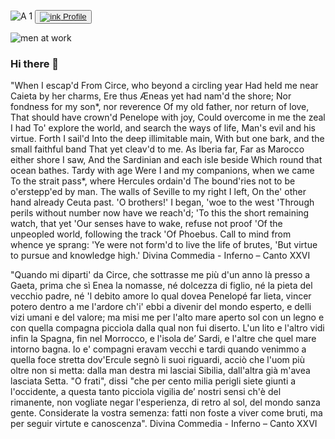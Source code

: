 ![A 1](https://user-images.githubusercontent.com/95488234/178058828-eb126c10-3ec5-4670-9e3f-7bd065a6ca60.png)
<button>
<a href="https://www.linkedin.com/in/mauro-cocciolo" target="_blank"/>![ink](https://user-images.githubusercontent.com/95488234/177068790-c1c0ab81-9c62-4e98-9b9f-53e2637e8735.png)
Profile</a> 
</button> 

![men at work](https://user-images.githubusercontent.com/95488234/178615930-d3d247ac-790d-445a-9d83-ccdec153b062.png)

### Hi there 👋

"When I escap'd
From Circe, who beyond a circling year
Had held me near Caieta by her charms,
Ere thus Æneas yet had nam'd the shore;
Nor fondness for my son*, nor reverence
Of my old father, nor return of love,
That should have crown'd Penelope with joy,
Could overcome in me the zeal I had
To' explore the world, and search the ways of life,
Man's evil and his virtue. Forth I sail'd
Into the deep illimitable main,
With but one bark, and the small faithful band
That yet cleav'd to me. As Iberia far,
Far as Marocco either shore I saw,
And the Sardinian and each isle beside
Which round that ocean bathes. Tardy with age
Were I and my companions, when we came
To the strait pass*, where Hercules ordain'd
The bound'ries not to be o'erstepp'ed by man.
The walls of Seville to my right I left,
On the' other hand already Ceuta past.
'O brothers!' I began, 'woe to the west
'Through perils without number now have we reach'd;
'To this the short remaining watch, that yet
'Our senses have to wake, refuse not proof
'Of the unpeopled world, following the track
'Of Phoebus. Call to mind from whence ye sprang:
'Ye were not form'd to live the life of brutes,
'But virtue to pursue and knowledge high.'
Divina Commedia - Inferno – Canto XXVI

"Quando mi diparti' da Circe, che sottrasse me più d'un anno là presso a Gaeta, prima che sì Enea la nomasse, né dolcezza di figlio, né la pieta del vecchio padre, né 'l debito amore lo qual dovea Penelopé far lieta, vincer potero dentro a me l'ardore ch'i' ebbi a divenir del mondo esperto, e delli vizi umani e del valore; ma misi me per l'alto mare aperto sol con un legno e con quella compagna picciola dalla qual non fui diserto. L'un lito e l'altro vidi infin la Spagna, fin nel Morrocco, e l'isola de’ Sardi, e l'altre che quel mare intorno bagna. Io e' compagni eravam vecchi e tardi quando venimmo a quella foce stretta dov'Ercule segnò li suoi riguardi, acciò che l'uom più oltre non si metta: dalla man destra mi lasciai Sibilia, dall'altra già m'avea lasciata Setta. "O frati", dissi "che per cento milia perigli siete giunti a l'occidente, a questa tanto picciola vigilia de’ nostri sensi ch'è del rimanente, non vogliate negar l'esperienza, di retro al sol, del mondo sanza gente. Considerate la vostra semenza: fatti non foste a viver come bruti, ma per seguir virtute e canoscenza".
Divina Commedia - Inferno – Canto XXVI


<!--
**Mauro-Cocciolo/Mauro-Cocciolo** is a ✨ _special_ ✨ repository because its `README.md` (this file) appears on your GitHub profile.

Here are some ideas to get you started:

- 🔭 I’m currently working on ...
- 🌱 I’m currently learning ...
- 👯 I’m looking to collaborate on ...
- 🤔 I’m looking for help with ...
- 💬 Ask me about ...
- 📫 How to reach me: ...
- 😄 Pronouns: ...
- ⚡ Fun fact: ...
-->
